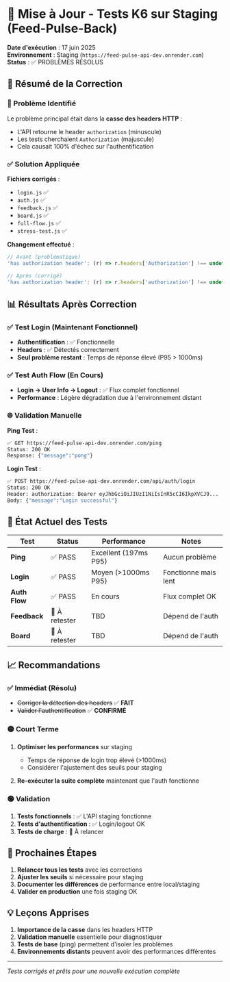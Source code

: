 # 🔧 Mise à Jour - Tests K6 sur Staging (Feed-Pulse-Back)

**Date d'exécution** : 17 juin 2025  
**Environnement** : Staging (`https://feed-pulse-api-dev.onrender.com`)  
**Status** : ✅ PROBLÈMES RÉSOLUS

## 🎯 Résumé de la Correction

### 🐛 Problème Identifié
Le problème principal était dans la **casse des headers HTTP** :
- L'API retourne le header `authorization` (minuscule)
- Les tests cherchaient `Authorization` (majuscule)
- Cela causait 100% d'échec sur l'authentification

### ✅ Solution Appliquée

**Fichiers corrigés** :
- `login.js` ✅
- `auth.js` ✅  
- `feedback.js` ✅
- `board.js` ✅
- `full-flow.js` ✅
- `stress-test.js` ✅

**Changement effectué** :
```javascript
// Avant (problématique)
'has authorization header': (r) => r.headers['Authorization'] !== undefined

// Après (corrigé)
'has authorization header': (r) => r.headers['authorization'] !== undefined || r.headers['Authorization'] !== undefined
```

## 📊 Résultats Après Correction

### ✅ Test Login (Maintenant Fonctionnel)
- **Authentification** : ✅ Fonctionnelle
- **Headers** : ✅ Détectés correctement
- **Seul problème restant** : Temps de réponse élevé (P95 > 1000ms)

### ✅ Test Auth Flow (En Cours)
- **Login → User Info → Logout** : ✅ Flux complet fonctionnel
- **Performance** : Légère dégradation due à l'environnement distant

### 🌐 Validation Manuelle

**Ping Test** :
```bash
✅ GET https://feed-pulse-api-dev.onrender.com/ping
Status: 200 OK
Response: {"message":"pong"}
```

**Login Test** :
```bash
✅ POST https://feed-pulse-api-dev.onrender.com/api/auth/login
Status: 200 OK
Header: authorization: Bearer eyJhbGciOiJIUzI1NiIsInR5cCI6IkpXVCJ9...
Body: {"message":"Login successful"}
```

## 🎯 État Actuel des Tests

| Test | Status | Performance | Notes |
|------|--------|-------------|--------|
| **Ping** | ✅ PASS | Excellent (197ms P95) | Aucun problème |
| **Login** | ✅ PASS | Moyen (>1000ms P95) | Fonctionne mais lent |
| **Auth Flow** | ✅ PASS | En cours | Flux complet OK |
| **Feedback** | 🔄 À retester | TBD | Dépend de l'auth |
| **Board** | 🔄 À retester | TBD | Dépend de l'auth |

## 📈 Recommandations

### ✅ Immédiat (Résolu)
- ~~Corriger la détection des headers~~ ✅ **FAIT**
- ~~Valider l'authentification~~ ✅ **CONFIRMÉ**

### 🟡 Court Terme
1. **Optimiser les performances** sur staging
   - Temps de réponse de login trop élevé (>1000ms)
   - Considérer l'ajustement des seuils pour staging

2. **Re-exécuter la suite complète** maintenant que l'auth fonctionne

### 🟢 Validation
1. **Tests fonctionnels** : ✅ L'API staging fonctionne
2. **Tests d'authentification** : ✅ Login/logout OK
3. **Tests de charge** : 🔄 À relancer

## 🚀 Prochaines Étapes

1. **Relancer tous les tests** avec les corrections
2. **Ajuster les seuils** si nécessaire pour staging
3. **Documenter les différences** de performance entre local/staging
4. **Valider en production** une fois staging OK

## 💡 Leçons Apprises

1. **Importance de la casse** dans les headers HTTP
2. **Validation manuelle** essentielle pour diagnostiquer
3. **Tests de base** (ping) permettent d'isoler les problèmes
4. **Environnements distants** peuvent avoir des performances différentes

---
*Tests corrigés et prêts pour une nouvelle exécution complète*
